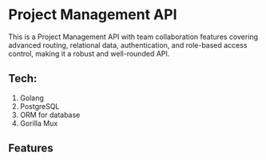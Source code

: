 # Project Management API
This is a Project Management API with team collaboration features covering advanced routing, relational data, authentication, and role-based access control, making it a robust and well-rounded API. 

## Tech:
1. Golang
2. PostgreSQL
3. ORM for database
4. Gorilla Mux

## Features

